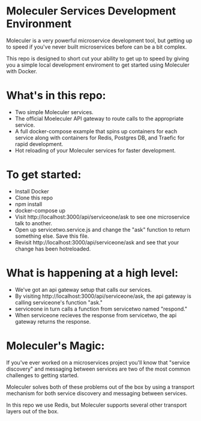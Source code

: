 # Moleculer Services Development Environment

Moleculer is a very powerful microservice development tool, but getting up to speed if you've never built microservices before can be a bit complex.

This repo is designed to short cut your ability to get up to speed by giving you a simple local development enviroment to get started using Moleculer with Docker.

# What's in this repo:
* Two simple Moleculer services.
* The official Moeleculer API gateway to route calls to the appropriate service.
* A full docker-compose example that spins up containers for each service along with containers for Redis, Postgres DB, and Traefic for rapid development.
* Hot reloading of your Moleculer services for faster development.


# To get started:
* Install Docker
* Clone this repo
* npm install
* docker-compose up
* Visit http://localhost:3000/api/serviceone/ask to see one microservice talk to another.
* Open up servicetwo.service.js and change the "ask" function to return something else. Save this file.
* Revisit http://localhost:3000/api/serviceone/ask and see that your change has been hotreloaded. 

# What is happening at a high level:
* We've got an api gateway setup that calls our services.
* By visiting http://localhost:3000/api/serviceone/ask, the api gateway is calling serviceone's function "ask."
* serviceone in turn calls a function from servicetwo named "respond."
* When serviceone recieves the response from servicetwo, the api gateway returns the response.

# Moleculer's Magic:
If you've ever worked on a microservices project you'll know that "service discovery" and messaging between services are two of the most common challenges to getting started.

Moleculer solves both of these problems out of the box by using a transport mechanism for both service discovery and messaging between services. 

In this repo we use Redis, but Moleculer supports several other transport layers out of the box.




